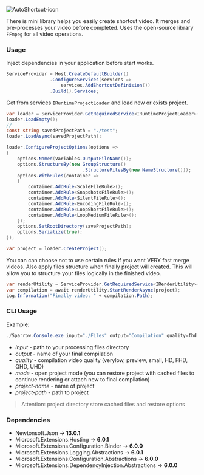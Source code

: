 ![AutoShortcut-icon](https://github.com/Sparrow1488/Sparrow.Video.Shortcuts/blob/master/files/AutoShortcut-icon.png?raw=true)

There is mini library helps you easily create shortcut video. It merges and pre-processes your video before completed. Uses the open-source library `FFmpeg` for all video operations. 

### Usage

Inject dependencies in your application before start works.

```C#
ServiceProvider = Host.CreateDefaultBuilder()
                .ConfigureServices(services => 
                    services.AddShortcutDefinision())
                .Build().Services;
```

Get from services `IRuntimeProjectLoader` and load new or exists project.

```C#
var loader = ServiceProvider.GetRequiredService<IRuntimeProjectLoader>();
loader.LoadEmpty();
//
const string savedProjectPath = "./test";
loader.LoadAsync(savedProjectPath);

loader.ConfigureProjectOptions(options =>
{
    options.Named(Variables.OutputFileName());
    options.StructureBy(new GroupStructure()
                            .StructureFilesBy(new NameStructure()));
    options.WithRules(container =>
    {
        container.AddRule<ScaleFileRule>();
        container.AddRule<SnapshotsFileRule>();
        container.AddRule<SilentFileRule>();
        container.AddRule<EncodingFileRule>();
        container.AddRule<LoopShortFileRule>();
        container.AddRule<LoopMediumFileRule>();
    });
    options.SetRootDirectory(saveProjectPath);
    options.Serialize(true);
});

var project = loader.CreateProject();
```

You can can choose not to use certain rules if you want VERY fast merge videos. Also apply files structure when finally project will created. This will allow you to structure your files logically in the finished video.

```C#
var renderUtility = ServiceProvider.GetRequiredService<IRenderUtility>();
var compilation = await renderUtility.StartRenderAsync(project);
Log.Information("Finally video: " + compilation.Path);
```

### CLI Usage

Example:

```powershell
./Sparrow.Console.exe input="./Files" output="Compilation" quality=fhd mode=new project-name="Compilation-Project" project-path="./" serialize=true
```

- *input* - path to your processing files directory
- *output* - name of your final compilation
- *quality* - compilation video quality (verylow, preview, small, HD, FHD, QHD, UHD)
- *mode* - open project mode (you can restore project with cached files to continue rendering or attach new to final compilation)
- *project-name* - name of project
- *project-path* - path to project

> Attention: project directory store cached files and restore options

### Dependencies

* Newtonsoft.Json → **13.0.1**
* Microsoft.Extensions.Hosting → **6.0.1**
* Microsoft.Extensions.Configuration.Binder → **6.0.0**
* Microsoft.Extensions.Logging.Abstractions → **6.0.1**
* Microsoft.Extensions.Configuration.Abstractions → **6.0.0**
* Microsoft.Extensions.DependencyInjection.Abstractions → **6.0.0**
